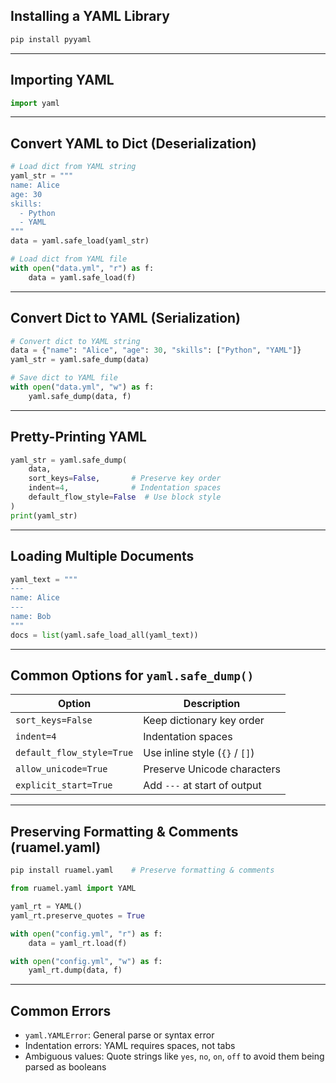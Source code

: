 ## Installing a YAML Library

```bash
pip install pyyaml
```

---

## Importing YAML

```python
import yaml
```

---

## Convert YAML to Dict (Deserialization)

```python
# Load dict from YAML string
yaml_str = """
name: Alice
age: 30
skills:
  - Python
  - YAML
"""
data = yaml.safe_load(yaml_str)
```

```python
# Load dict from YAML file
with open("data.yml", "r") as f:
    data = yaml.safe_load(f)
```

---

## Convert Dict to YAML (Serialization)

```python
# Convert dict to YAML string
data = {"name": "Alice", "age": 30, "skills": ["Python", "YAML"]}
yaml_str = yaml.safe_dump(data)
```

```python
# Save dict to YAML file
with open("data.yml", "w") as f:
    yaml.safe_dump(data, f)
```

---

## Pretty-Printing YAML

```python
yaml_str = yaml.safe_dump(
    data,
    sort_keys=False,       # Preserve key order
    indent=4,              # Indentation spaces
    default_flow_style=False  # Use block style
)
print(yaml_str)
```

---

## Loading Multiple Documents

```python
yaml_text = """
---
name: Alice
---
name: Bob
"""
docs = list(yaml.safe_load_all(yaml_text))
```

---

## Common Options for `yaml.safe_dump()`

| Option                    | Description                    |
| ------------------------- | ------------------------------ |
| `sort_keys=False`         | Keep dictionary key order      |
| `indent=4`                | Indentation spaces             |
| `default_flow_style=True` | Use inline style (`{}` / `[]`) |
| `allow_unicode=True`      | Preserve Unicode characters    |
| `explicit_start=True`     | Add `---` at start of output   |

---

## Preserving Formatting & Comments (ruamel.yaml)

```bash
pip install ruamel.yaml    # Preserve formatting & comments
```

```python
from ruamel.yaml import YAML

yaml_rt = YAML()
yaml_rt.preserve_quotes = True

with open("config.yml", "r") as f:
    data = yaml_rt.load(f)

with open("config.yml", "w") as f:
    yaml_rt.dump(data, f)
```

---

## Common Errors

* `yaml.YAMLError`: General parse or syntax error
* Indentation errors: YAML requires spaces, not tabs
* Ambiguous values: Quote strings like `yes`, `no`, `on`, `off` to avoid them being parsed as booleans
